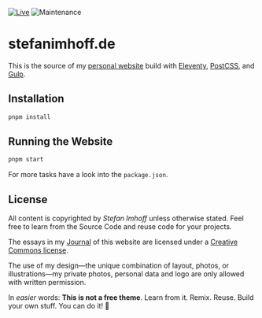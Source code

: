 [![Live](https://img.shields.io/badge/live-stefanimhoff.de-green.svg)](https://v4.stefanimhoff.de/)
![Maintenance](https://img.shields.io/maintenance/yes/2023.svg)

# stefanimhoff.de

This is the source of my [personal website][si] build with [Eleventy], [PostCSS], and [Gulp].

## Installation

```sh
pnpm install
```

## Running the Website

```sh
pnpm start
```

For more tasks have a look into the `package.json`.

## License

All content is copyrighted by _Stefan Imhoff_ unless otherwise stated. Feel free to learn from the Source Code and reuse code for your projects.

The essays in my [Journal] of this website are licensed under a [Creative Commons license].

The use of my design—the unique combination of layout, photos, or illustrations—my private photos, personal data and logo are only allowed with written permission.

In _easier_ words: **This is not a free theme**. Learn from it. Remix. Reuse. Build your own stuff. You can do it! 🤘

[creative commons license]: https://creativecommons.org/licenses/by-nc-sa/4.0/
[eleventy]: https://www.11ty.dev/
[postcss]: https://postcss.org/
[gulp]: https://gulpjs.com/
[journal]: https://www.stefanimhoff.de/journal/
[si]: https://www.stefanimhoff.de/
